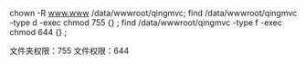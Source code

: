 
chown -R www.www /data/wwwroot/qingmvc;
find /data/wwwroot/qingmvc -type d -exec chmod 755 {} \;
find /data/wwwroot/qingmvc -type f -exec chmod 644 {} \;

文件夹权限：755
文件权限：644